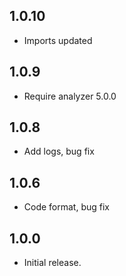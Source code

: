 ## 1.0.10

- Imports updated

## 1.0.9

- Require analyzer 5.0.0

## 1.0.8

- Add logs, bug fix

## 1.0.6

- Code format, bug fix

## 1.0.0

- Initial release.
